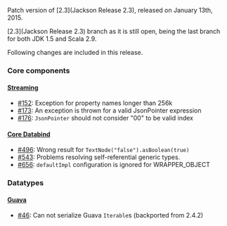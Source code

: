 Patch version of [2.3](Jackson Release 2.3), released on January 13th, 2015.

[2.3](Jackson Release 2.3) branch as it is still open, being the last branch for both JDK 1.5 and Scala 2.9.

Following changes are included in this release.

### Core components

#### [Streaming](../../jackson-core)

* [#152](../../jackson-core/issues/152): Exception for property names longer than 256k
* [#173](../../jackson-core/issues/173): An exception is thrown for a valid JsonPointer expression
* [#176](../../jackson-core/issues/176): `JsonPointer` should not consider "00" to be valid index

#### [Core Databind](../../jackson-databind)

* [#496](../../jackson-databind/issues/496): Wrong result for `TextNode("false").asBoolean(true)`
* [#543](../../jackson-databind/issues/543): Problems resolving self-referential generic types.
* [#656](../../jackson-databind/issues/656): `defaultImpl` configuration is ignored for WRAPPER_OBJECT

### Datatypes

#### [Guava](../../jackson-datatype-guava)

* [#46](../../jackson-datatype-guava/issues/46): Can not serialize Guava `Iterable`s (backported from 2.4.2)
